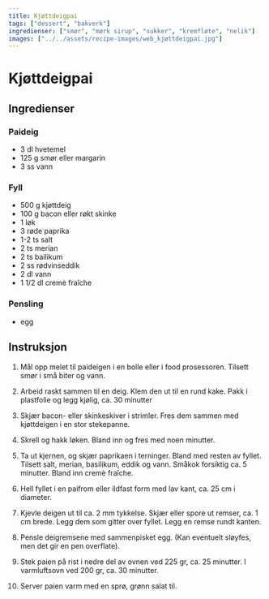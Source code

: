 ```yaml
---
title: Kjøttdeigpai
tags: ["dessert", "bakverk"]
ingredienser: ["smør", "mørk sirup", "sukker", "kremfløte", "nelik"]
images: ["../../assets/recipe-images/web_kjøttdeigpai.jpg"]
---
```


# Kjøttdeigpai

## Ingredienser

### Paideig

- 3 dl hvetemel
- 125 g smør eller margarin
- 3 ss vann

### Fyll

- 500 g kjøttdeig
- 100 g bacon eller røkt skinke
- 1 løk
- 3 røde paprika
- 1-2 ts salt
- 2 ts merian
- 2 ts bailikum
- 2 ss rødvinseddik
- 2 dl vann
- 1 1/2 dl cremè fraîche

### Pensling

- egg

## Instruksjon

1. Mål opp melet til paideigen i en bolle eller i food prosessoren. Tilsett smør i små biter og vann.

2. Arbeid raskt sammen til en deig. Klem den ut til en rund kake. Pakk i plastfolie og legg kjølig, ca. 30 minutter

3. Skjær bacon- eller skinkeskiver i strimler. Fres dem sammen med kjøttdeigen i en stor stekepanne.

4. Skrell og hakk løken. Bland inn og fres med noen minutter.

5. Ta ut kjernen, og skjær paprikaen i terninger. Bland med resten av fyllet. Tilsett salt, merian, basilikum, eddik og vann. Småkok forsiktig ca. 5 minutter. Bland inn cremè fraîche.

6. Hell fyllet i en paifrom eller ildfast form med lav kant, ca. 25 cm i diameter.

7. Kjevle deigen ut til ca. 2 mm tykkelse. Skjær eller spore ut remser, ca. 1 cm brede. Legg dem som gitter over fyllet. Legg en remse rundt kanten.

8. Pensle deigremsene med sammenpisket egg. (Kan eventuelt sløyfes, men det gir en pen overflate).

9. Stek paien på rist i nedre del av ovnen ved 225 gr, ca. 25 minutter. I varmluftsovn ved 200 gr, ca. 30 minutter.

10. Server paien varm med en sprø, grønn salat til.
